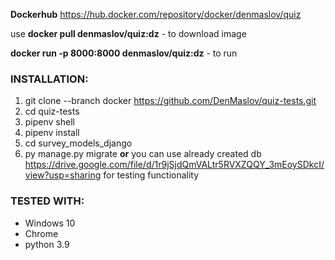 **Dockerhub**  https://hub.docker.com/repository/docker/denmaslov/quiz

use **docker pull denmaslov/quiz:dz**  - to download image

**docker run -p 8000:8000 denmaslov/quiz:dz** - to run



### INSTALLATION:
1. git clone --branch docker https://github.com/DenMaslov/quiz-tests.git
2. cd quiz-tests
3. pipenv shell
4. pipenv install
5. cd survey_models_django
6. py manage.py migrate **or** you can use already created db https://drive.google.com/file/d/1r9jSjdQmVALtr5RVXZQQY_3mEoySDkcI/view?usp=sharing for testing functionality


### TESTED WITH:
* Windows 10
* Chrome
* python 3.9
